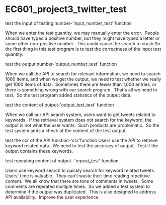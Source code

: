 # EC601_project3_twitter_test

test the input of testing number-'input_number_test' function
 
When we enter the test quantity, we may manually enter the error.  People should have typed a positive number, but they might have typed a letter or some other non-positive number.  This could cause the search to crash.So the first thing in this test program is to test the correctness of the input test quantity.


test the output number-'output_number_test' function

When we call the API to search for relevant information, we need to search 1000 items, and when we get the output, we need to test whether we really get 1000 items of data.  Sometimes there are fewer than 1,000 entries, or there is something wrong with our search program.  That's all we need to test.  So the test program added statistics of the output data.


test the content of output-'output_text_test' function

When we call our API search system, users want to get tweets related to keywords.  If the retrieval system does not search for the keyword, the output is not what the user wants.  Such products are problematic.  So the test system adds a check of the content of the test output.


test the ccr of the API function-'ccr'function
Users use the API to retrieve keyword related data.  We need to test the accuracy of output.  Test if the output contains these keywords.


test repeating content of output -'repeat_test' function

Users use keyword search to quickly search for keyword related tweets.  Users' time is valuable.  They can't waste their time reading repetitive content.  We all know that there are tons of comments in tweets.  Some comments are repeated multiple times.  So we added a test system to determine if the output was duplicated.  This is also designed to address API availability.  Improve the user experience.

